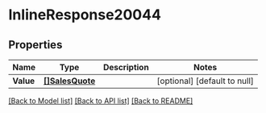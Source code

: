 # InlineResponse20044

## Properties
Name | Type | Description | Notes
------------ | ------------- | ------------- | -------------
**Value** | [**[]SalesQuote**](salesQuote.md) |  | [optional] [default to null]

[[Back to Model list]](../README.md#documentation-for-models) [[Back to API list]](../README.md#documentation-for-api-endpoints) [[Back to README]](../README.md)

